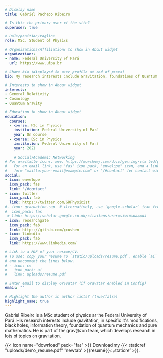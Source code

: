 ```yaml
---
# Display name
title: Gabriel Pacheco Ribeiro

# Is this the primary user of the site?
superuser: true

# Role/position/tagline
role: MSc. Student of Physics

# Organizations/Affiliations to show in About widget
organizations:
- name: Federal University of Pará
  url: https://www.ufpa.br

# Short bio (displayed in user profile at end of posts)
bio: My research interests include Gravitation, foundations of Quantum Mechanics and Mathemmatics.

# Interests to show in About widget
interests:
- General Relativity
- Cosmology
- Quantum Gravity

# Education to show in About widget
education:
  courses:
  - course: MSc in Physics
    institution: Federal University of Pará
    year: On course
  - course: BSc in Physics
    institution: Federal University of Pará
    year: 2021
    
    # Social/Academic Networking
# For available icons, see: https://wowchemy.com/docs/getting-started/page-builder/#icons
#   For an email link, use "fas" icon pack, "envelope" icon, and a link in the
#   form "mailto:your-email@example.com" or "/#contact" for contact widget.
social:
- icon: envelope
  icon_pack: fas
  link: '/#contact'
- icon: twitter
  icon_pack: fab
  link: https://twitter.com/GRPhysicist
#- icon: graduation-cap  # Alternatively, use `google-scholar` icon from `ai` icon pack
#  icon_pack: fas
 # link: https://scholar.google.co.uk/citations?user=sIwtMXoAAAAJ
- icon: researchgate
  icon_pack: fab
  link: https://github.com/gcushen
- icon: linkedin
  icon_pack: fab
  link: https://www.linkedin.com/

# Link to a PDF of your resume/CV.
# To use: copy your resume to `static/uploads/resume.pdf`, enable `ai` icons in `params.toml`, 
# and uncomment the lines below.
# - icon: cv
#   icon_pack: ai
#   link: uploads/resume.pdf

# Enter email to display Gravatar (if Gravatar enabled in Config)
email: ""

# Highlight the author in author lists? (true/false)
highlight_name: true
---
```


Gabriel Ribeiro is a MSc student of physics ar the Federal University of Pará. His research interests include gravitation, in specific it's modifications, black holes, information theory, foundation of quantum mechanics and pure mathematics. He is part of the grav@zon team, which develops research in lots of topics on gravitation.

{{< icon name="download" pack="fas" >}} Download my {{< staticref "uploads/demo_resume.pdf" "newtab" >}}resumé{{< /staticref >}}.
